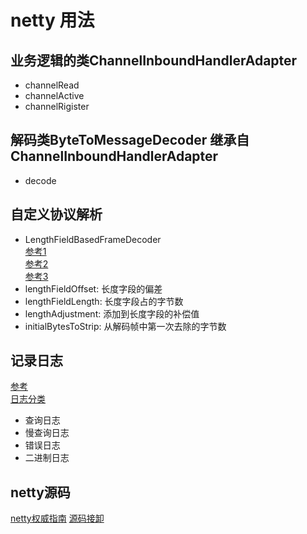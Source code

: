 # netty 用法

## 业务逻辑的类ChannelInboundHandlerAdapter    
- channelRead  
- channelActive  
- channelRigister  
## 解码类ByteToMessageDecoder 继承自 ChannelInboundHandlerAdapter  
- decode

## 自定义协议解析
- LengthFieldBasedFrameDecoder  
[参考1](https://blog.csdn.net/u014801432/article/details/81909902)    
[参考2](https://www.cnblogs.com/lanqie/p/8268469.html)  
[参考3](https://www.jianshu.com/p/c90ec659397c)  
- lengthFieldOffset: 长度字段的偏差
- lengthFieldLength: 长度字段占的字节数
- lengthAdjustment: 添加到长度字段的补偿值
- initialBytesToStrip: 从解码帧中第一次去除的字节数

## 记录日志
[参考](https://blog.csdn.net/arctan90/article/details/51280797)  
[日志分类](https://zhuanlan.zhihu.com/p/36185173)  
- 查询日志
- 慢查询日志
- 错误日志
- 二进制日志

## netty源码
[netty权威指南](https://github.com/wuyinxian124/nettybook2)
[源码接卸](https://www.jianshu.com/u/dbcfb30ec5e4)

